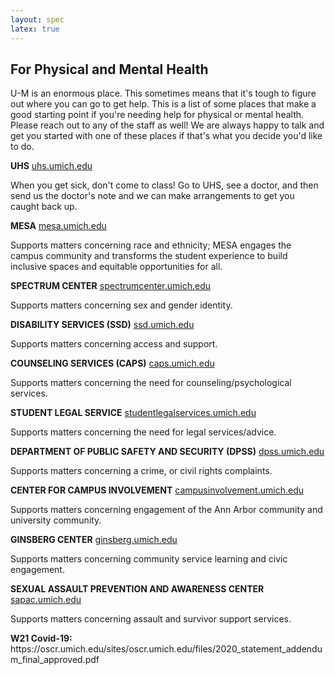 ```yaml
---
layout: spec
latex: true
---
```


## For Physical and Mental Health

U-M is an enormous place. This sometimes means that it's tough to figure out where you can go to get help. This is a list of some places that make a good starting point if you're needing help for physical or mental health. Please reach out to any of the staff as well! We are always happy to talk and get you started with one of these places if that's what you decide you'd like to do.

**UHS** [uhs.umich.edu](http://uhs.umich.edu)

When you get sick, don't come to class! Go to UHS, see a doctor, and then send us the doctor's note and we can make arrangements to get you caught back up.

**MESA** [mesa.umich.edu](https://mesa.umich.edu/)

Supports matters concerning race and ethnicity; MESA engages the campus community and transforms the student experience to build inclusive spaces and equitable opportunities for all.

**SPECTRUM CENTER** [spectrumcenter.umich.edu](https://spectrumcenter.umich.edu/)

Supports matters concerning sex and gender identity.

**DISABILITY SERVICES (SSD)** [ssd.umich.edu](https://ssd.umich.edu/)

Supports matters concerning access and support.

**COUNSELING SERVICES (CAPS)** [caps.umich.edu](https://caps.umich.edu/)

Supports matters concerning the need for counseling/psychological services.

**STUDENT LEGAL SERVICE** [studentlegalservices.umich.edu](https://studentlegalservices.umich.edu/)

Supports matters concerning the need for legal services/advice.

**DEPARTMENT OF PUBLIC SAFETY AND SECURITY (DPSS)** [dpss.umich.edu](http://www.dpss.umich.edu/)

Supports matters concerning a crime, or civil rights complaints.

**CENTER FOR CAMPUS INVOLVEMENT** [campusinvolvement.umich.edu](https://campusinvolvement.umich.edu/)

Supports matters concerning engagement of the Ann Arbor community and university community.

**GINSBERG CENTER** [ginsberg.umich.edu](https://ginsberg.umich.edu/)

Supports matters concerning community service learning and civic engagement.

**SEXUAL ASSAULT PREVENTION AND AWARENESS CENTER** [sapac.umich.edu](https://sapac.umich.edu/)

Supports matters concerning assault and survivor support services.

**W21 Covid-19:**  https\://oscr.umich.edu/sites/oscr.umich.edu/files/2020\_statement\_addendum\_final\_approved.pdf


